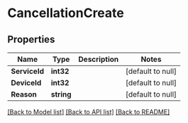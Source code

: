 # CancellationCreate

## Properties
Name | Type | Description | Notes
------------ | ------------- | ------------- | -------------
**ServiceId** | **int32** |  | [default to null]
**DeviceId** | **int32** |  | [default to null]
**Reason** | **string** |  | [default to null]

[[Back to Model list]](../README.md#documentation-for-models) [[Back to API list]](../README.md#documentation-for-api-endpoints) [[Back to README]](../README.md)


